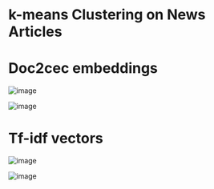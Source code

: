 # k-means Clustering on News Articles

# Doc2cec embeddings

![image](https://github.com/oiva-johannes/k-means-clustering-on-news/assets/72695556/c121bd7e-ee27-4143-866a-d6e082acdc7d)

![image](https://github.com/oiva-johannes/k-means-clustering-on-news/assets/72695556/e8fc7ab0-b902-45a6-8ac9-d6a55565ec58)

# Tf-idf vectors

![image](https://github.com/oiva-johannes/k-means-clustering-on-news/assets/72695556/d9f211a6-3821-4806-b33f-faf64ceacb56)

![image](https://github.com/oiva-johannes/k-means-clustering-on-news/assets/72695556/c047826a-cd05-4ec8-b35d-809fc60bbcf8)
